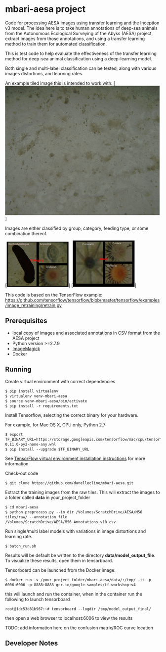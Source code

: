 # mbari-aesa project

Code for processing AESA images using transfer learning and the Inception v3 model.
The idea here is to take human annotations of deep-sea animals from the
Autonomous Ecological Surveying of the Abyss (AESA) project, extract images from those
annotations, and using a transfer learning method to train them for automated classification.

This is test code to help evaluate the effectiveness of the transfer learning method for
deep-sea animal classification using a deep-learning model.

Both single and multi-label classification can be tested, along with various images
distortions, and learning rates.

An example tiled image this is intended to work with:
[![ Image link ](https://github.com/danellecline/mbari-aesa/raw/master/img/M56_10441297_12987348573247_resized.jpg)]

Images are either classified by group, category, feeding type, or some combination thereof.

[![ Image link ](https://github.com/danellecline/mbari-aesa/raw/master/img/category_resized.jpg)]
[![ Image link ](https://github.com/danellecline/mbari-aesa/raw/master/img/group_resized.jpg)]

This code is based on the TensorFlow example:
https://github.com/tensorflow/tensorflow/blob/master/tensorflow/examples/image_retraining/retrain.py

## Prerequisites

- local copy of images and associated annotations in CSV format from the AESA project
- Python version >=2.7.9
- [ImageMagick](http://www.imagemagick.org/)
- Docker

## Running

Create virtual environment with correct dependencies

    $ pip install virtualenv
    $ virtualenv venv-mbari-aesa
    $ source venv-mbari-aesa/bin/activate
    $ pip install -r requirements.txt 

Install Tensorflow, selecting the correct binary for your hardware.

For example, for Mac OS X, CPU only, Python 2.7:

    $ export TF_BINARY_URL=https://storage.googleapis.com/tensorflow/mac/cpu/tensorflow-0.11.0-py2-none-any.whl
    $ pip install --upgrade $TF_BINARY_URL
    
See [TensorFlow virtual environment installation instructions](https://www.tensorflow.org/versions/r0.12/get_started/os_setup.html#virtualenv-installation) for more information

Check-out code

    $ git clone https://github.com/danellecline/mbari-aesa.git

Extract the training images from the raw tiles. This will extract the images to a folder called **data** in your_project_folder

    $ cd mbari-aesa
    $ python preprocess.py --in_dir /Volumes/ScratchDrive/AESA/M56 tiles/raw/ --annotation_file /Volumes/ScratchDrive/AESA/M56_Annotations_v10.csv
    
Run single/multi label models with variations in image distortions and learning rate.

    $ batch_run.sh

Results will be default be written to the directory **data/model_output_file**. To visualize these results, open them in tensorboard.

Tensorboard can be launched from the Docker image:

    $ docker run -v /your_project_folder/mbari-aesa/data/:/tmp/ -it -p 6006:6006 -p 8888:8888 gcr.io/google-samples/tf-workshop:v4

this will launch and run the container, when in the container run the following to launch tensorboard

    root@1dc53d81b967:~# tensorboard --logdir /tmp/model_output_final/

then open a web browser to localhost:6006 to view the results

TODO: add information here on the confusion matrix/ROC curve location


## Developer Notes


